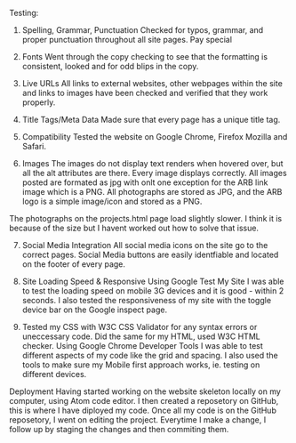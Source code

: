 Testing:

1. Spelling, Grammar, Punctuation
Checked for typos, grammar, and proper punctuation throughout all site pages. Pay special

2. Fonts
Went through the copy checking to see that the formatting is consistent, looked and for odd blips in the copy.

3. Live URLs
All links to external websites, other webpages within the site and links to images have been 
checked and verified that they work properly.

4. Title Tags/Meta Data
Made sure that every page has a unique title tag. 

5. Compatibility
Tested the website on Google Chrome, Firefox Mozilla and Safari.

6. Images
The images do not display text renders when hovered over, but all the alt attributes are there. Every image displays 
correctly. All images posted are formated as jpg with onlt one exception for the ARB link image which is a PNG. 
All photographs are stored as JPG, and the ARB logo is a simple image/icon and stored as a PNG.

The photographs on the projects.html page load slightly slower. I think it is because of the size but I havent 
worked out how to solve that issue.

7. Social Media Integration
All social media icons on the site go to the correct pages. Social Media buttons are easily identfiable and 
located on the footer of every page.

8. Site Loading Speed & Responsive
Using Google Test My Site I was able to test the loading speed on mobile 3G devices and it is good - within 2 seconds. 
I also tested the responsiveness of my site with the toggle device bar on the Google inspect page.

9. Tested my CSS with W3C CSS Validator for any syntax errors or uneccessary code. Did the same for my HTML,
used W3C HTML checker. Using Google Chrome Developer Tools I was able to test different aspects of my code like the grid and 
spacing. I also used the tools to make sure my Mobile first approach works, ie. testing on different devices.


Deployment
Having started working on the website skeleton locally on my computer, using Atom code editor. I then created a reposetory on 
GitHub, this is where I have diployed my code. Once all my code is on the GitHub reposetory, I went on editing the project. 
Everytime I make a change, I follow up by staging the changes and then commiting them.

